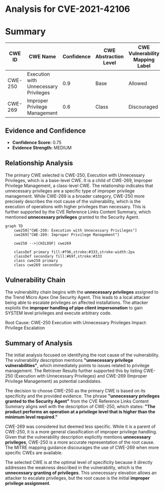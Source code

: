 # Analysis for CVE-2021-42106

# Summary
| CWE ID | CWE Name | Confidence | CWE Abstraction Level | CWE Vulnerability Mapping Label | CWE-Vulnerability Mapping Notes |
|---|---|---|---|---|---|
| CWE-250 | Execution with Unnecessary Privileges | 0.9 | Base | Allowed | Primary CWE |
| CWE-269 | Improper Privilege Management | 0.6 | Class | Discouraged | Secondary Candidate |

## Evidence and Confidence

*   **Confidence Score:** 0.75
*   **Evidence Strength:** MEDIUM

## Relationship Analysis
The primary CWE selected is CWE-250, Execution with Unnecessary Privileges, which is a base-level CWE. It is a child of CWE-269, Improper Privilege Management, a class-level CWE. The relationship indicates that unnecessary privileges are a specific type of improper privilege management. While CWE-269 is a broader category, CWE-250 more precisely describes the root cause of the vulnerability, which is the execution of operations with higher privileges than necessary. This is further supported by the CVE Reference Links Content Summary, which mentioned **unnecessary privileges** granted to the Security Agent.
```mermaid
graph TD
    cwe250["CWE-250: Execution with Unnecessary Privileges"]
    cwe269["CWE-269: Improper Privilege Management"]

    cwe250 -->|CHILDOF| cwe269

    classDef primary fill:#f96,stroke:#333,stroke-width:2px
    classDef secondary fill:#69f,stroke:#333
    class cwe250 primary
    class cwe269 secondary
```

## Vulnerability Chain
The vulnerability chain begins with the **unnecessary privileges** assigned to the Trend Micro Apex One Security Agent. This leads to a local attacker being able to escalate privileges on affected installations. The attacker exploits the **improper handling of pipe client impersonation** to gain SYSTEM level privileges and execute arbitrary code.

Root Cause: CWE-250 Execution with Unnecessary Privileges
Impact: Privilege Escalation

## Summary of Analysis
The initial analysis focused on identifying the root cause of the vulnerability. The vulnerability description mentions **"unnecessary privilege vulnerabilities"**, which immediately points to issues related to privilege management. The Retriever Results further supported this by listing CWE-250 (Execution with Unnecessary Privileges) and CWE-269 (Improper Privilege Management) as potential candidates.

The decision to choose CWE-250 as the primary CWE is based on its specificity and the provided evidence. The phrase **"unnecessary privileges granted to the Security Agent"** from the CVE Reference Links Content Summary aligns well with the description of CWE-250, which states: **"The product performs an operation at a privilege level that is higher than the minimum level required."**

CWE-269 was considered but deemed less specific. While it is a parent of CWE-250, it is a more general classification of improper privilege handling. Given that the vulnerability description explicitly mentions **unnecessary privileges**, CWE-250 is a more accurate representation of the root cause. The MITRE mapping guidance discourages the use of CWE-269 when more specific CWEs are available.

The selected CWE is at the optimal level of specificity because it directly addresses the weakness described in the vulnerability, which is the **unnecessary granting of privileges**. This unnecessary elevation allows an attacker to escalate privileges, but the root cause is the initial **improper privilege assignment**.